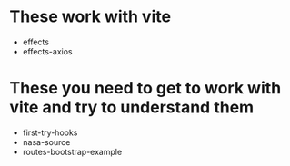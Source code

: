# These work with vite
* effects
* effects-axios

# These you need to get to work with vite and try to understand them
* first-try-hooks
* nasa-source
* routes-bootstrap-example
